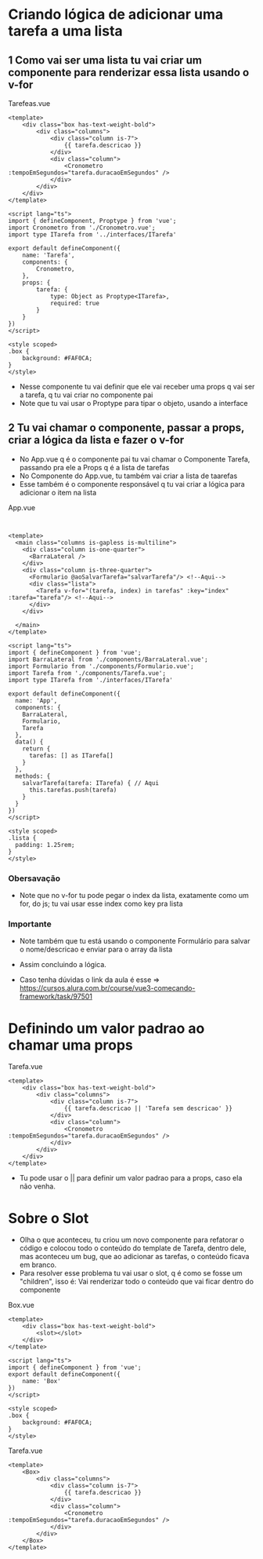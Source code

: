 # Criando lógica de adicionar uma tarefa a uma lista

## 1 Como vai ser uma lista tu vai criar um componente para renderizar essa lista usando o v-for

Tarefeas.vue
```vue
<template>
    <div class="box has-text-weight-bold">
        <div class="columns">
            <div class="column is-7">
                {{ tarefa.descricao }}
            </div>
            <div class="column">
                <Cronometro :tempoEmSegundos="tarefa.duracaoEmSegundos" />
            </div>
        </div>
    </div>
</template>

<script lang="ts">
import { defineComponent, Proptype } from 'vue';
import Cronometro from './Cronometro.vue';
import type ITarefa from '../interfaces/ITarefa'

export default defineComponent({
    name: 'Tarefa',
    components: {
        Cronometro,
    },
    props: {
        tarefa: {
            type: Object as Proptype<ITarefa>,
            required: true
        }
    }
})
</script>

<style scoped>
.box {
    background: #FAF0CA;
}
</style>
```

- Nesse componente tu vai definir que ele vai receber uma props q vai ser a tarefa, q tu vai criar no componente pai
- Note que tu vai usar o Proptype para tipar o objeto, usando a interface

## 2 Tu vai chamar o componente, passar a props, criar a lógica da lista e fazer o v-for

- No App.vue q  é o componente pai tu vai chamar o Componente Tarefa, passando pra ele a Props q é a lista de tarefas
- No Componente do App.vue, tu também vai criar a lista de taarefas
- Esse também é o componente responsável q tu vai criar a lógica para adicionar o item na lista

App.vue
```vue


<template>
  <main class="columns is-gapless is-multiline">
    <div class="column is-one-quarter">
      <BarraLateral />
    </div>
    <div class="column is-three-quarter">
      <Formulario @aoSalvarTarefa="salvarTarefa"/> <!--Aqui-->
      <div class="lista">
        <Tarefa v-for="(tarefa, index) in tarefas" :key="index" :tarefa="tarefa"/> <!--Aqui-->
      </div>
    </div>

  </main>
</template>

<script lang="ts">
import { defineComponent } from 'vue';
import BarraLateral from './components/BarraLateral.vue';
import Formulario from './components/Formulario.vue';
import Tarefa from './components/Tarefa.vue';
import type ITarefa from './interfaces/ITarefa'

export default defineComponent({
  name: 'App',
  components: {
    BarraLateral,
    Formulario,
    Tarefa
  },
  data() {
    return {
      tarefas: [] as ITarefa[]
    }
  },
  methods: {
    salvarTarefa(tarefa: ITarefa) { // Aqui
      this.tarefas.push(tarefa)
    }
  }
})
</script>

<style scoped>
.lista {
  padding: 1.25rem;
}
</style>

```

### Obersavação

- Note que no v-for tu pode pegar o index da lista, exatamente como um for, do js; tu vai usar esse index como key pra lista

### Importante

- Note também que tu está usando o componente Formulário para salvar o nome/descricao e enviar para o array da lista
- Assim concluindo a lógica.

- Caso tenha dúvidas o link da aula é esse => https://cursos.alura.com.br/course/vue3-comecando-framework/task/97501

# Definindo um valor padrao ao chamar  uma props

Tarefa.vue
```vue
<template>
    <div class="box has-text-weight-bold">
        <div class="columns">
            <div class="column is-7">
                {{ tarefa.descricao || 'Tarefa sem descricao' }}
            </div>
            <div class="column">
                <Cronometro :tempoEmSegundos="tarefa.duracaoEmSegundos" />
            </div>
        </div>
    </div>
</template>
```

- Tu pode usar o || para definir um valor padrao para a props, caso ela não venha.

# Sobre o Slot

- Olha o que aconteceu, tu criou um novo componente para refatorar o código e colocou todo o conteúdo do template de Tarefa, dentro dele, mas aconteceu um bug, que ao adicionar as tarefas, o conteúdo ficava em branco.
- Para resolver esse problema tu vai usar o slot, q é como se fosse um "children", isso é: Vai renderizar todo o conteúdo que vai ficar dentro do componente

Box.vue
```vue
<template>
    <div class="box has-text-weight-bold">
        <slot></slot>
    </div>
</template>

<script lang="ts">
import { defineComponent } from 'vue';
export default defineComponent({
    name: 'Box'
})
</script>

<style scoped>
.box {
    background: #FAF0CA;
}
</style>
```

Tarefa.vue
```vue
<template>
    <Box>
        <div class="columns">
            <div class="column is-7">
                {{ tarefa.descricao }}
            </div>
            <div class="column">
                <Cronometro :tempoEmSegundos="tarefa.duracaoEmSegundos" />
            </div>
        </div>
    </Box>
</template>
```
